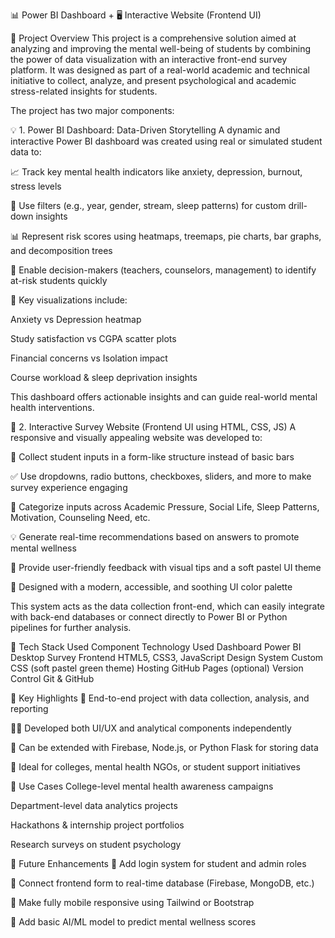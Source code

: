 📊 Power BI Dashboard + 🖥️ Interactive Website (Frontend UI)

📝 Project Overview
This project is a comprehensive solution aimed at analyzing and improving the mental well-being of students by combining the power of data visualization with an interactive front-end survey platform. It was designed as part of a real-world academic and technical initiative to collect, analyze, and present psychological and academic stress-related insights for students.

The project has two major components:

💡 1. Power BI Dashboard: Data-Driven Storytelling
A dynamic and interactive Power BI dashboard was created using real or simulated student data to:

📈 Track key mental health indicators like anxiety, depression, burnout, stress levels

📍 Use filters (e.g., year, gender, stream, sleep patterns) for custom drill-down insights

📊 Represent risk scores using heatmaps, treemaps, pie charts, bar graphs, and decomposition trees

📌 Enable decision-makers (teachers, counselors, management) to identify at-risk students quickly

📍 Key visualizations include:

Anxiety vs Depression heatmap

Study satisfaction vs CGPA scatter plots

Financial concerns vs Isolation impact

Course workload & sleep deprivation insights

This dashboard offers actionable insights and can guide real-world mental health interventions.

🧠 2. Interactive Survey Website (Frontend UI using HTML, CSS, JS)
A responsive and visually appealing website was developed to:

📝 Collect student inputs in a form-like structure instead of basic bars

✅ Use dropdowns, radio buttons, checkboxes, sliders, and more to make survey experience engaging

🎯 Categorize inputs across Academic Pressure, Social Life, Sleep Patterns, Motivation, Counseling Need, etc.

💡 Generate real-time recommendations based on answers to promote mental wellness

💬 Provide user-friendly feedback with visual tips and a soft pastel UI theme

🎨 Designed with a modern, accessible, and soothing UI color palette

This system acts as the data collection front-end, which can easily integrate with back-end databases or connect directly to Power BI or Python pipelines for further analysis.

🔧 Tech Stack Used
Component	Technology Used
Dashboard	Power BI Desktop
Survey Frontend	HTML5, CSS3, JavaScript
Design System	Custom CSS (soft pastel green theme)
Hosting	GitHub Pages (optional)
Version Control	Git & GitHub

🎯 Key Highlights
🚀 End-to-end project with data collection, analysis, and reporting

🧑‍💻 Developed both UI/UX and analytical components independently

🧩 Can be extended with Firebase, Node.js, or Python Flask for storing data

📌 Ideal for colleges, mental health NGOs, or student support initiatives

📂 Use Cases
College-level mental health awareness campaigns

Department-level data analytics projects

Hackathons & internship project portfolios

Research surveys on student psychology

📍 Future Enhancements
🔐 Add login system for student and admin roles

📡 Connect frontend form to real-time database (Firebase, MongoDB, etc.)

📲 Make fully mobile responsive using Tailwind or Bootstrap

🤖 Add basic AI/ML model to predict mental wellness scores

